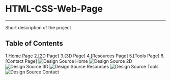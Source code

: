 # HTML-CSS-Web-Page
***
Short description of the project

## Table of Contents
1.[Home Page](#home)
2.[2D Page]
3.[3D Page]
4.[Resources Page]
5.[Tools Page]
6.[Contact Page]
![Design Source Home](https://user-images.githubusercontent.com/58538880/128608831-98151490-6ded-4af3-afe6-2b6fc206325a.png)
![Design Source 2D](https://user-images.githubusercontent.com/58538880/128609824-81782f7d-a383-49ad-97f2-e6a77220f063.png)
![Design Source 3D](https://user-images.githubusercontent.com/58538880/128609843-fba52af8-0065-4f4c-aa6a-f2112ca2c09a.png)
![Design Source Resources](https://user-images.githubusercontent.com/58538880/128609984-1483910b-74bf-4328-9513-b4d675b2d055.png)
![Design Source Tools](https://user-images.githubusercontent.com/58538880/128610033-e3f74d62-789f-4dd3-897a-4ae8688a9cae.png)
![Design Source Contact](https://user-images.githubusercontent.com/58538880/128610088-1864065e-893d-4728-a10f-5a1f838b234f.png)
